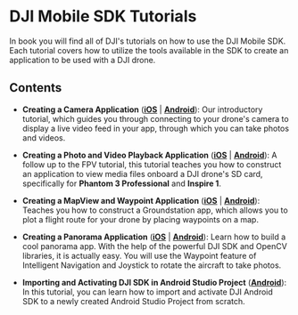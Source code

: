 # DJI Mobile SDK Tutorials

In book you will find all of DJI's tutorials on how to use the DJI Mobile SDK. Each tutorial covers how to utilize the tools available in the SDK to create an application to be used with a DJI drone.

## Contents

- **Creating a Camera Application** ([**iOS**](http://dji-dev.gitbooks.io/mobile-sdk-tutorials/content/en/iOS/FPVDemo/FPVDemo_en.html) | [**Android**](http://dji-dev.gitbooks.io/mobile-sdk-tutorials/content/en/Android/FPVDemo/FPVDemo_en.html)): Our introductory tutorial, which guides you through connecting to your drone's camera to display a live video feed in your app, through which you can take photos and videos.

- **Creating a Photo and Video Playback Application** ([**iOS**](http://dji-dev.gitbooks.io/mobile-sdk-tutorials/content/en/iOS/PlaybackDemo/P3X&Inspire1/PlaybackDemo_en.html) | [**Android**](http://dji-dev.gitbooks.io/mobile-sdk-tutorials/content/en/Android/PlaybackAlbumDemo/Playback_Demo_Android_en.html)): A follow up to the FPV tutorial, this tutorial teaches you how to construct an application to view media files onboard a DJI drone's SD card, specifically for **Phantom 3 Professional** and **Inspire 1**.

- **Creating a MapView and Waypoint Application** ([**iOS**](http://dji-dev.gitbooks.io/mobile-sdk-tutorials/content/en/iOS/GSDemo/GSDemo_en.html) | [**Android**](http://dji-dev.gitbooks.io/mobile-sdk-tutorials/content/en/Android/GSDemo/GSDemo_en.html)): Teaches you how to construct a Groundstation app, which allows you to plot a flight route for your drone by placing waypoints on a map.

- **Creating a Panorama Application** ([**iOS**](http://dji-dev.gitbooks.io/mobile-sdk-tutorials/content/en/iOS/PanoDemo/PanoDemo_en.html) | [**Android**](http://dji-dev.gitbooks.io/mobile-sdk-tutorials/content/en/Android/PanoDemo/PanoDemo_en.html)):
Learn how to build a cool panorama app. With the help of the powerful DJI SDK and OpenCV libraries, it is actually easy. You will use the Waypoint feature of Intelligent Navigation and Joystick to rotate the aircraft to take photos.

- **Importing and Activating DJI SDK in Android Studio Project** ([**Android**](http://dji-dev.gitbooks.io/mobile-sdk-tutorials/content/en/Android/ImportAndActivateSDKInAndroidStudio/ImportAndActivateSDKTutorial_en.html)): In this tutorial, you can learn how to import and activate DJI Android SDK to a newly created Android Studio Project from scratch.
